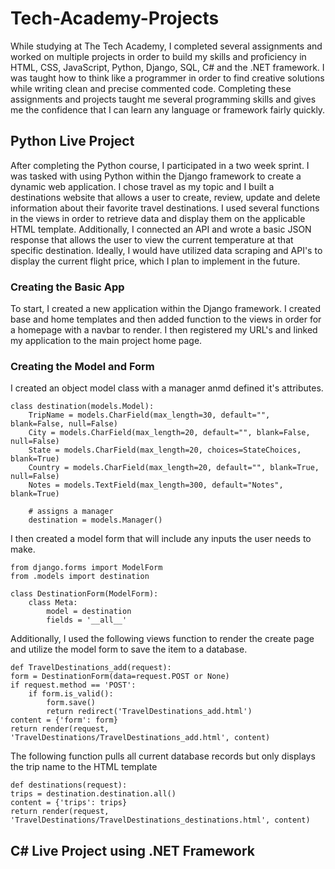 # Tech-Academy-Projects
While studying at The Tech Academy, I completed several assignments and worked on multiple projects in order to build my skills and proficiency in HTML, CSS, JavaScript, Python, Django, SQL, C# and the .NET framework. I was taught how to think like a programmer in order to find creative solutions while writing clean and precise commented code. Completing these assignments and projects taught me several programming skills and gives me the confidence that I can learn any language or framework fairly quickly.

## Python Live Project
After completing the Python course, I participated in a two week sprint. I was tasked with using Python within the Django framework to create a dynamic web application. I chose travel as my topic and I built a destinations website that allows a user to create, review, update and delete information about their favorite travel destinations. I used several functions in the views in order to retrieve data and display them on the applicable HTML template. Additionally, I connected an API and wrote a basic JSON response that allows the user to view the current temperature at that specific destination. Ideally, I would have utilized data scraping and API's to display the current flight price, which I plan to implement in the future. 

### Creating the Basic App
To start, I created a new application within the Django framework. I created base and home templates and then added function to the views in order for a homepage with a navbar to render. I then registered my URL's and linked my application to the main project home page.

### Creating the Model and Form
I created an object model class with a manager anmd defined it's attributes. 

    class destination(models.Model):
        TripName = models.CharField(max_length=30, default="", blank=False, null=False)
        City = models.CharField(max_length=20, default="", blank=False, null=False)
        State = models.CharField(max_length=20, choices=StateChoices, blank=True)
        Country = models.CharField(max_length=20, default="", blank=True, null=False)
        Notes = models.TextField(max_length=300, default="Notes", blank=True)

        # assigns a manager
        destination = models.Manager()

I then created a model form that will include any inputs the user needs to make.

    from django.forms import ModelForm
    from .models import destination

    class DestinationForm(ModelForm):
        class Meta:
            model = destination
            fields = '__all__'
            
Additionally, I used the following views function to render the create page and utilize the model form to save the item to a database.

    def TravelDestinations_add(request):
    form = DestinationForm(data=request.POST or None)
    if request.method == 'POST':
        if form.is_valid():
            form.save()
            return redirect('TravelDestinations_add.html')
    content = {'form': form}
    return render(request, 'TravelDestinations/TravelDestinations_add.html', content)
    
The following function pulls all current database records but only displays the trip name to the HTML template

    def destinations(request):
    trips = destination.destination.all()
    content = {'trips': trips}
    return render(request, 'TravelDestinations/TravelDestinations_destinations.html', content)
   

## C# Live Project using .NET Framework


